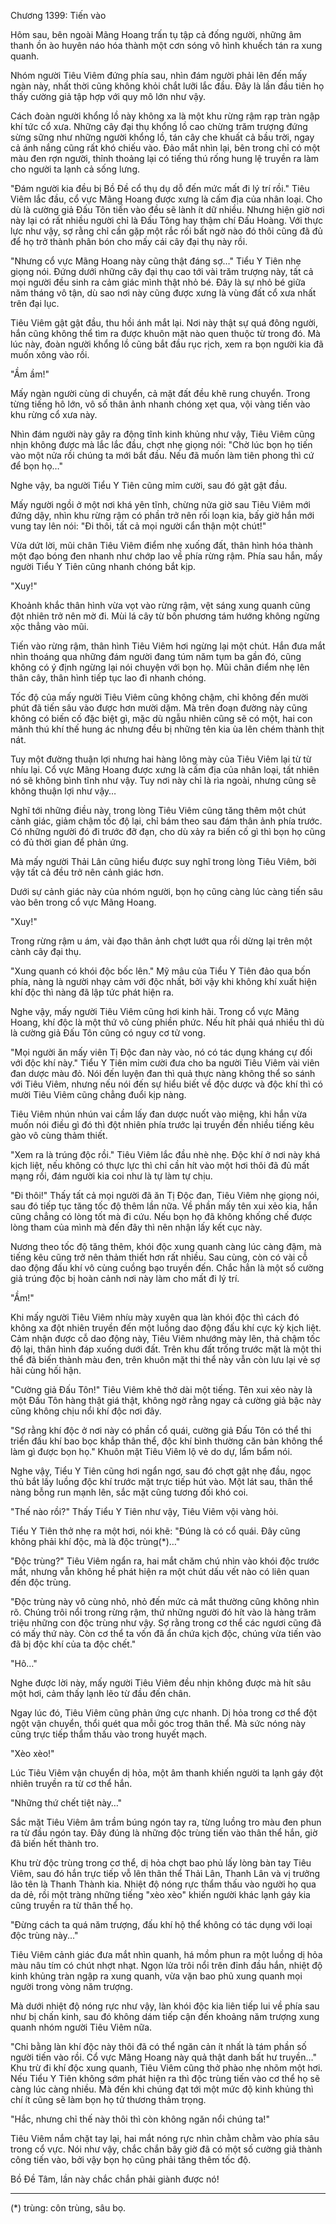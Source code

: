 




Chương 1399: Tiến vào


Hôm sau, bên ngoài Mãng Hoang trấn tụ tập cả đống người, những âm thanh ồn ào huyên náo hóa thành một cơn sóng vô hình khuếch tán ra xung quanh.

Nhóm người Tiêu Viêm đứng phía sau, nhìn đám người phải lên đến mấy ngàn này, nhất thời cũng không khỏi chắt lưỡi lắc đầu. Đây là lần đầu tiên họ thấy cường giả tập hợp với quy mô lớn như vậy.

Cách đoàn người khổng lồ này không xa là một khu rừng rậm rạp tràn ngập khí tức cổ xưa. Những cây đại thụ khổng lồ cao chừng trăm trượng đứng sừng sững như những người khổng lồ, tán cây che khuất cả bầu trời, ngay cả ánh nắng cũng rất khó chiếu vào. Đảo mắt nhìn lại, bên trong chỉ có một màu đen rợn người, thỉnh thoảng lại có tiếng thú rống hung lệ truyền ra làm cho người ta lạnh cả sống lưng.

"Đám người kia đều bị Bồ Đề cổ thụ dụ dỗ đến mức mất đi lý trí rồi." Tiêu Viêm lắc đầu, cổ vực Mãng Hoang được xưng là cấm địa của nhân loại. Cho dù là cường giả Đấu Tôn tiến vào đều sẽ lành ít dữ nhiều. Nhưng hiện giờ nơi này lại có rất nhiều người chỉ là Đấu Tông hay thậm chí Đấu Hoàng. Với thực lực như vậy, sợ rằng chỉ cần gặp một rắc rối bất ngờ nào đó thôi cũng đã đủ để họ trở thành phân bón cho mấy cái cây đại thụ này rồi.

"Nhưng cổ vực Mãng Hoang này cũng thật đáng sợ…" Tiểu Y Tiên nhẹ giọng nói. Đứng dưới những cây đại thụ cao tới vài trăm trượng này, tất cả mọi người đều sinh ra cảm giác mình thật nhỏ bé. Đây là sự nhỏ bé giữa năm tháng vô tận, dù sao nơi này cũng được xưng là vùng đất cổ xưa nhất trên đại lục.

Tiêu Viêm gật gật đầu, thu hồi ánh mắt lại. Nơi này thật sự quá đông người, hắn cũng không thể tìm ra được khuôn mặt nào quen thuộc từ trong đó. Mà lúc này, đoàn người khổng lồ cũng bắt đầu rục rịch, xem ra bọn người kia đã muốn xông vào rồi.

"Ầm ầm!"

Mấy ngàn người cùng di chuyển, cả mặt đất đều khẽ rung chuyển. Trong từng tiếng hô lớn, vô số thân ảnh nhanh chóng xẹt qua, vội vàng tiến vào khu rừng cổ xưa này.

Nhìn đám người này gây ra động tĩnh kinh khủng như vậy, Tiêu Viêm cũng nhịn không được mà lắc lắc đầu, chợt nhẹ giọng nói: "Chờ lúc bọn họ tiến vào một nửa rồi chúng ta mới bắt đầu. Nếu đã muốn làm tiên phong thì cứ để bọn họ…"

Nghe vậy, ba người Tiểu Y Tiên cũng mỉm cười, sau đó gật gật đầu.

Mấy người ngồi ở một nơi khá yên tĩnh, chừng nửa giờ sau Tiêu Viêm mới đứng dậy, nhìn khu rừng rậm có phần trở nên rối loạn kia, bấy giờ hắn mới vung tay lên nói: "Đi thôi, tất cả mọi người cẩn thận một chút!"

Vừa dứt lời, mũi chân Tiêu Viêm điểm nhẹ xuống đất, thân hình hóa thành một đạo bóng đen nhanh như chớp lao về phía rừng rậm. Phía sau hắn, mấy người Tiểu Y Tiên cũng nhanh chóng bắt kịp.

"Xuy!"

Khoảnh khắc thân hình vừa vọt vào rừng rậm, vệt sáng xung quanh cũng đột nhiên trở nên mờ đi. Mùi lá cây từ bốn phương tám hướng không ngừng xộc thẳng vào mũi.

Tiến vào rừng rậm, thân hình Tiêu Viêm hơi ngừng lại một chút. Hắn đưa mắt nhìn thoáng qua những đám người đang túm năm tụm ba gần đó, cũng không có ý định ngừng lại nói chuyện với bọn họ. Mũi chân điểm nhẹ lên thân cây, thân hình tiếp tục lao đi nhanh chóng.

Tốc độ của mấy người Tiêu Viêm cũng không chậm, chỉ không đến mười phút đã tiến sâu vào được hơn mười dặm. Mà trên đoạn đường này cũng không có biến cố đặc biệt gì, mặc dù ngẫu nhiên cũng sẽ có một, hai con mãnh thú khí thế hung ác nhưng đều bị những tên kia ùa lên chém thành thịt nát.

Tuy một đường thuận lợi nhưng hai hàng lông mày của Tiêu Viêm lại từ từ nhíu lại. Cổ vực Mãng Hoang được xưng là cấm địa của nhân loại, tất nhiên nó sẽ không bình tĩnh như vậy. Tuy nơi này chỉ là rìa ngoài, nhưng cũng sẽ không thuận lợi như vậy…

Nghĩ tới những điều này, trong lòng Tiêu Viêm cũng tăng thêm một chút cảnh giác, giảm chậm tốc độ lại, chỉ bám theo sau đám thân ảnh phía trước. Có những người đó đi trước đỡ đạn, cho dù xảy ra biến cố gì thì bọn họ cũng có đủ thời gian để phản ứng.

Mà mấy người Thải Lân cũng hiểu được suy nghĩ trong lòng Tiêu Viêm, bởi vậy tất cả đều trở nên cảnh giác hơn.

Dưới sự cảnh giác này của nhóm người, bọn họ cũng càng lúc càng tiến sâu vào bên trong cổ vực Mãng Hoang.

"Xuy!"

Trong rừng rậm u ám, vài đạo thân ảnh chợt lướt qua rồi dừng lại trên một cành cây đại thụ.

"Xung quanh có khói độc bốc lên." Mỹ mâu của Tiểu Y Tiên đảo qua bốn phía, nàng là người nhạy cảm với độc nhất, bởi vậy khi không khí xuất hiện khí độc thì nàng đã lập tức phát hiện ra.

Nghe vậy, mấy người Tiêu Viêm cũng hơi kinh hãi. Trong cổ vực Mãng Hoang, khí độc là một thứ vô cùng phiền phức. Nếu hít phải quá nhiều thì dù là cường giả Đấu Tôn cũng có nguy cơ tử vong.

"Mọi người ăn mấy viên Tị Độc đan này vào, nó có tác dụng kháng cự đối với độc khí này." Tiểu Y Tiên mỉm cười đưa cho ba người Tiêu Viêm vài viên đan dược màu đỏ. Nói đến luyện đan thì quả thực nàng không thể so sánh với Tiêu Viêm, nhưng nếu nói đến sự hiểu biết về độc dược và độc khí thì có mười Tiêu Viêm cũng chẳng đuổi kịp nàng.

Tiêu Viêm nhún nhún vai cầm lấy đan dược nuốt vào miệng, khi hắn vừa muốn nói điều gì đó thì đột nhiên phía trước lại truyền đến nhiều tiếng kêu gào vô cùng thảm thiết.

"Xem ra là trúng độc rồi." Tiêu Viêm lắc đầu nhè nhẹ. Độc khí ở nơi này khá kịch liệt, nếu không có thực lực thì chỉ cần hít vào một hơi thôi đã đủ mất mạng rồi, đám người kia coi như là tự làm tự chịu.

"Đi thôi!" Thấy tất cả mọi người đã ăn Tị Độc đan, Tiêu Viêm nhẹ giọng nói, sau đó tiếp tục tăng tốc độ thêm lần nữa. Về phần mấy tên xui xẻo kia, hắn cũng chẳng có lòng tốt mà đi cứu. Nếu bọn họ đã không khống chế được lòng tham của mình mà đến đây thì nên nhận lấy kết cục này.

Nương theo tốc độ tăng thêm, khói độc xung quanh càng lúc càng đậm, mà tiếng kêu cũng trở nên thảm thiết hơn rất nhiều. Sau cùng, còn có vài cỗ dao động đấu khí vô cùng cuồng bạo truyền đến. Chắc hẳn là một số cường giả trúng độc bị hoàn cảnh nơi này làm cho mất đi lý trí.

"Ầm!"

Khi mấy người Tiêu Viêm nhíu mày xuyên qua làn khói độc thì cách đó không xa đột nhiên truyền đến một luồng dao động đấu khí cực kỳ kịch liệt. Cảm nhận được cỗ dao động này, Tiêu Viêm nhướng mày lên, thả chậm tốc độ lại, thân hình đáp xuống dưới đất. Trên khu đất trống trước mặt là một thi thể đã biến thành màu đen, trên khuôn mặt thi thể này vẫn còn lưu lại vẻ sợ hãi cùng hối hận.

"Cường giả Đấu Tôn!" Tiêu Viêm khẽ thở dài một tiếng. Tên xui xẻo này là một Đấu Tôn hàng thật giá thật, không ngờ rằng ngay cả cường giả bậc này cũng không chịu nổi khí độc nơi đây.

"Sợ rằng khí độc ở nơi này có phần cổ quái, cường giả Đấu Tôn có thể thi triển đấu khí bao bọc khắp thân thể, độc khí bình thường căn bản không thể làm gì được bọn họ." Khuôn mặt Tiêu Viêm lộ vẻ do dự, lẩm bẩm nói.

Nghe vậy, Tiểu Y Tiên cũng hơi ngẩn ngơ, sau đó chợt gật nhẹ đầu, ngọc thủ bắt lấy luồng độc khí trước mặt trực tiếp hút vào. Một lát sau, thân thể nàng bỗng run mạnh lên, sắc mặt cũng tương đối khó coi.

"Thế nào rồi?" Thấy Tiểu Y Tiên như vậy, Tiêu Viêm vội vàng hỏi.

Tiểu Y Tiên thở nhẹ ra một hơi, nói khẽ: "Đúng là có cổ quái. Đây cũng không phải khí độc, mà là độc trùng(*)…"

"Độc trùng?" Tiêu Viêm ngẩn ra, hai mắt chăm chú nhìn vào khói độc trước mắt, nhưng vẫn không hề phát hiện ra một chút dấu vết nào có liên quan đến độc trùng.

"Độc trùng này vô cùng nhỏ, nhỏ đến mức cả mắt thường cũng không nhìn rõ. Chúng trôi nổi trong rừng rậm, thứ những người đó hít vào là hàng trăm triệu những con độc trùng như vậy. Sợ rằng trong cơ thể các ngươi cũng đã có mấy thứ này. Còn cơ thể ta vốn đã ẩn chứa kịch độc, chúng vừa tiến vào đã bị độc khí của ta độc chết."

"Hô…"

Nghe được lời này, mấy người Tiêu Viêm đều nhịn không được mà hít sâu một hơi, cảm thấy lạnh lẽo từ đầu đến chân.

Ngay lúc đó, Tiêu Viêm cũng phản ứng cực nhanh. Dị hỏa trong cơ thể đột ngột vận chuyển, thổi quét qua mỗi góc trog thân thể. Mà sức nóng này cũng trực tiếp thẩm thấu vào trong huyết mạch.

"Xèo xèo!"

Lúc Tiêu Viêm vận chuyển dị hỏa, một âm thanh khiến người ta lạnh gáy đột nhiên truyền ra từ cơ thể hắn.

"Những thứ chết tiệt này…"

Sắc mặt Tiêu Viêm âm trầm búng ngón tay ra, từng luồng tro màu đen phun ra từ đầu ngón tay. Đây đúng là những độc trùng tiến vào thân thể hắn, giờ đã biến hết thành tro.

Khu trừ độc trùng trong cơ thể, dị hỏa chợt bao phủ lấy lòng bàn tay Tiêu Viêm, sau đó hắn trực tiếp vỗ lên thân thể Thải Lân, Thanh Lân và vị trưởng lão tên là Thanh Thành kia. Nhiệt độ nóng rực thẩm thấu vào người họ qua da dẻ, rồi một tràng những tiếng "xèo xèo" khiến người khác lạnh gáy kia cũng truyền ra từ thân thể họ.

"Đừng cách ta quá năm trượng, đấu khí hộ thể không có tác dụng với loại độc trùng này..."

Tiêu Viêm cảnh giác đưa mắt nhìn quanh, há mồm phun ra một luồng dị hỏa màu nâu tím có chút nhợt nhạt. Ngọn lửa trôi nổi trên đỉnh đầu hắn, nhiệt độ kinh khủng tràn ngập ra xung quanh, vừa vặn bao phủ xung quanh mọi người trong vòng năm trượng.

Mà dưới nhiệt độ nóng rực như vậy, làn khói độc kia liên tiếp lui về phía sau như bị chấn kinh, sau đó không dám tiếp cận đến khoảng năm trượng xung quanh nhóm người Tiêu Viêm nữa.

"Chỉ bằng làn khí độc này thôi đã có thể ngăn cản ít nhất là tám phần số người tiến vào rồi. Cổ vực Mãng Hoang này quả thật danh bất hư truyền…" Khu trừ đi khí độc xung quanh, Tiêu Viêm cũng thở phào nhẹ nhõm một hơi. Nếu Tiểu Y Tiên không sớm phát hiện ra thì độc trùng tiến vào cơ thể họ sẽ càng lúc càng nhiều. Mà đến khi chúng đạt tới một mức độ kinh khủng thì chí ít cũng sẽ làm bọn họ tử thương thảm trọng.

"Hắc, nhưng chỉ thế này thôi thì còn không ngăn nổi chúng ta!"

Tiêu Viêm nắm chặt tay lại, hai mắt nóng rực nhìn chằm chằm vào phía sâu trong cổ vực. Nói như vậy, chắc chắn bây giờ đã có một số cường giả thành công tiến vào, bởi vậy bọn họ cũng phải tăng thêm tốc độ.

Bồ Đề Tâm, lần này chắc chắn phải giành được nó!

--------------------

(*) trùng: côn trùng, sâu bọ.




